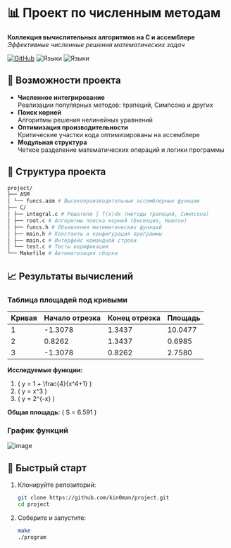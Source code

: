 # 📊 Проект по численным методам

**Коллекция вычислительных алгоритмов на C и ассемблере**  
*Эффективные численные решения математических задач*

[![GitHub](https://img.shields.io/badge/GitHub-Репозиторий-blue)](https://github.com/kin0man/project)
![Языки](https://img.shields.io/badge/C-99%25-yellowgreen)
![Языки](https://img.shields.io/badge/ASM-1%25-ff69b4)

## 🌟 Возможности проекта

- **Численное интегрирование**  
  Реализации популярных методов: трапеций, Симпсона и других
- **Поиск корней**  
  Алгоритмы решения нелинейных уравнений
- **Оптимизация производительности**  
  Критические участки кода оптимизированы на ассемблере
- **Модульная структура**  
  Четкое разделение математических операций и логики программы

## 📂 Структура проекта
  ```bash
  project/
  ├── ASM
  │ └── funcs.asm # Высокопроизводительные ассемблерные функции
  ├── C/
  │ ├── integral.c # Решатели ∫ f(x)dx (методы трапеций, Симпсона)
  │ ├── root.c # Алгоритмы поиска корней (бисекция, Ньютон)
  │ ├── funcs.h # Объявления математических функций
  │ ├── main.h # Константы и конфигурация программы
  │ ├── main.c # Интерфейс командной строки
  │ └── test.c # Тесты верификации
  └── Makefile # Автоматизация сборки
  ```


## 📈 Результаты вычислений

### Таблица площадей под кривыми

| Кривая | Начало отрезка | Конец отрезка | Площадь  |
|--------|----------------|---------------|----------|
| 1      | -1.3078        | 1.3437        | 10.0477  |
| 2      | 0.8262         | 1.3437        | 0.6985   |
| 3      | -1.3078        | 0.8262        | 2.7580   |

**Исследуемые функции:**
1. \( y = 1 + \frac{4}{x^4+1} \)
2. \( y = x^3 \)
3. \( y = 2^{-x} \)

**Общая площадь:** \( S = 6.591 \)

### График функций
![image](https://github.com/user-attachments/assets/555f7a54-077c-49a8-b339-439c66837541)


## 🚀 Быстрый старт

1. Клонируйте репозиторий:
   ```bash
   git clone https://github.com/kin0man/project.git
   cd project
2. Соберите и запустите:
    ```bash
    make
    ./program
